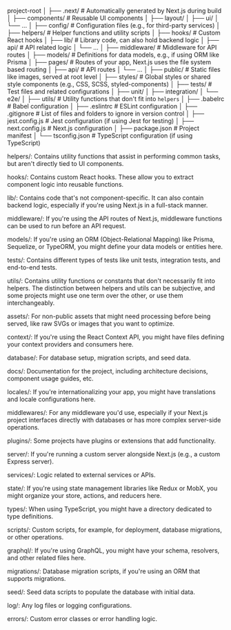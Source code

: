 project-root
│
├── .next/              # Automatically generated by Next.js during build
│
├── components/         # Reusable UI components
│   ├── layout/
│   ├── ui/
│   └── ...
│
├── config/             # Configuration files (e.g., for third-party services)
│
├── helpers/            # Helper functions and utility scripts
│
├── hooks/              # Custom React hooks
│
├── lib/                # Library code, can also hold backend logic
│   ├── api/            # API related logic
│   └── ...
│
├── middleware/         # Middleware for API routes
│
├── models/             # Definitions for data models, e.g., if using ORM like Prisma
│
├── pages/              # Routes of your app, Next.js uses the file system based routing
│   ├── api/            # API routes
│   └── ...
│
├── public/             # Static files like images, served at root level
│
├── styles/             # Global styles or shared style components (e.g., CSS, SCSS, styled-components)
│
├── tests/              # Test files and related configurations
│   ├── unit/
│   ├── integration/
│   └── e2e/
│
├── utils/              # Utility functions that don't fit into `helpers`
│
├── .babelrc            # Babel configuration
│
├── .eslintrc           # ESLint configuration
│
├── .gitignore          # List of files and folders to ignore in version control
│
├── jest.config.js      # Jest configuration (if using Jest for testing)
│
├── next.config.js      # Next.js configuration
│
├── package.json        # Project manifest
│
└── tsconfig.json       # TypeScript configuration (if using TypeScript)


helpers/: Contains utility functions that assist in performing common tasks, but aren't directly tied to UI components.

hooks/: Contains custom React hooks. These allow you to extract component logic into reusable functions.

lib/: Contains code that's not component-specific. It can also contain backend logic, especially if you're using Next.js in a full-stack manner.

middleware/: If you're using the API routes of Next.js, middleware functions can be used to run before an API request.

models/: If you're using an ORM (Object-Relational Mapping) like Prisma, Sequelize, or TypeORM, you might define your data models or entities here.

tests/: Contains different types of tests like unit tests, integration tests, and end-to-end tests.

utils/: Contains utility functions or constants that don't necessarily fit into helpers. The distinction between helpers and utils can be subjective, and some projects might use one term over the other, or use them interchangeably.











assets/: For non-public assets that might need processing before being served, like raw SVGs or images that you want to optimize.

context/: If you're using the React Context API, you might have files defining your context providers and consumers here.

database/: For database setup, migration scripts, and seed data.

docs/: Documentation for the project, including architecture decisions, component usage guides, etc.

locales/: If you're internationalizing your app, you might have translations and locale configurations here.

middlewares/: For any middleware you'd use, especially if your Next.js project interfaces directly with databases or has more complex server-side operations.

plugins/: Some projects have plugins or extensions that add functionality.

server/: If you're running a custom server alongside Next.js (e.g., a custom Express server).

services/: Logic related to external services or APIs.

state/: If you're using state management libraries like Redux or MobX, you might organize your store, actions, and reducers here.

types/: When using TypeScript, you might have a directory dedicated to type definitions.

scripts/: Custom scripts, for example, for deployment, database migrations, or other operations.

graphql/: If you're using GraphQL, you might have your schema, resolvers, and other related files here.

migrations/: Database migration scripts, if you're using an ORM that supports migrations.

seed/: Seed data scripts to populate the database with initial data.

log/: Any log files or logging configurations.

errors/: Custom error classes or error handling logic.